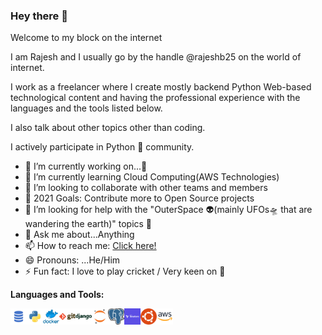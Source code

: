 ### Hey there 👋

Welcome to my block on the internet

I am Rajesh and I usually go by the handle @rajeshb25 on the world of internet.

I work as a freelancer where I create mostly backend Python Web-based technological content and having the professional experience with the languages and the tools listed below.

I also talk about other topics other than coding. 

I actively participate in Python 🐍 community. 


- 🔭 I’m currently working on...🧘
- 🌱 I’m currently learning Cloud Computing(AWS Technologies)
- 👯 I’m looking to collaborate with other teams and members
- 🥅 2021 Goals: Contribute more to Open Source projects
- 🤔 I’m looking for help with the "OuterSpace 👽(mainly UFOs🛸 that are wandering the earth)" topics 🤪
- 💬 Ask me about...Anything
- 📫 How to reach me: <a href="https://rajeshb.xyz/" target="_top">Click here!</a>
- 😄 Pronouns: ...He/Him
- ⚡ Fun fact: I love to play cricket / Very keen on 🚴

**Languages and Tools:**

<img align="left" alt="SQL" width="26px" src="https://raw.githubusercontent.com/github/explore/80688e429a7d4ef2fca1e82350fe8e3517d3494d/topics/sql/sql.png" />
<img align="left" alt="Python" width="26px" src="https://raw.githubusercontent.com/github/explore/80688e429a7d4ef2fca1e82350fe8e3517d3494d/topics/python/python.png" />
<img align="left" alt="Docker" width="26px" src="https://raw.githubusercontent.com/github/explore/80688e429a7d4ef2fca1e82350fe8e3517d3494d/topics/docker/docker.png" />
<img align="left" alt="Git" width="26px" src="https://raw.githubusercontent.com/github/explore/80688e429a7d4ef2fca1e82350fe8e3517d3494d/topics/git/git.png" />
<img align="left" alt="Django" width="26px" src="https://raw.githubusercontent.com/github/explore/80688e429a7d4ef2fca1e82350fe8e3517d3494d/topics/django/django.png" />
<img align="left" alt="Jupyter" width="26px" src="https://raw.githubusercontent.com/github/explore/80688e429a7d4ef2fca1e82350fe8e3517d3494d/topics/jupyter-notebook/jupyter-notebook.png" />
<img align="left" alt="PostgreSQL" width="26px" src="https://raw.githubusercontent.com/github/explore/80688e429a7d4ef2fca1e82350fe8e3517d3494d/topics/postgresql/postgresql.png" />
<img align="left" alt="Terraform" width="26px" src="https://raw.githubusercontent.com/github/explore/80688e429a7d4ef2fca1e82350fe8e3517d3494d/topics/terraform/terraform.png" />
<img align="left" alt="Ubuntu" width="26px" src="https://raw.githubusercontent.com/github/explore/80688e429a7d4ef2fca1e82350fe8e3517d3494d/topics/ubuntu/ubuntu.png" />
<img align="left" alt="Ubuntu" width="26px" src="https://raw.githubusercontent.com/github/explore/80688e429a7d4ef2fca1e82350fe8e3517d3494d/topics/aws/aws.png" />

